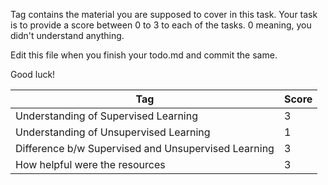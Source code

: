 Tag contains the material you are supposed to cover in this task. Your task is to provide a score between 0 to 3 to each of the tasks. 0 meaning, you didn't understand anything.

Edit this file when you finish your todo.md and commit the same.

Good luck!

| Tag     |  Score |
| ------- | ------ |
| Understanding of Supervised Learning |   3    |
| Understanding of Unsupervised Learning         |    1    |
| Difference b/w Supervised and Unsupervised Learning        |    3    |
| How helpful were the resources         |    3    |
